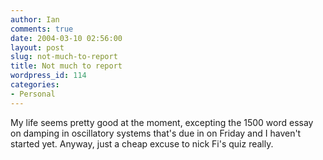 ```yaml
---
author: Ian
comments: true
date: 2004-03-10 02:56:00
layout: post
slug: not-much-to-report
title: Not much to report
wordpress_id: 114
categories:
- Personal
---
```


My life seems pretty good at the moment, excepting the 1500 word essay on damping in oscillatory systems that's due in on Friday and I haven't started yet.  Anyway, just a cheap excuse to nick Fi's quiz really.  


